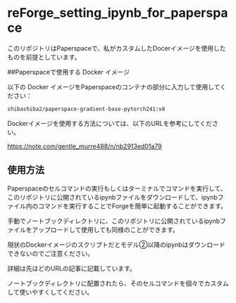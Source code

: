 # reForge_setting_ipynb_for_paperspace

このリポジトリはPaperspaceで、私がカスタムしたDocerイメージを使用したものを前提としています。

##Paperspaceで使用する Docker イメージ

以下の Docker イメージをPaperspaceのコンテナの部分に入力して使用してください：

```bash
shibashiba2/paperspace-gradient-base-pytorch241:v8
```

Dockerイメージを使用する方法については、以下のURLを参考にしてください。

https://note.com/gentle_murre488/n/nb2913ed01a79


## 使用方法

Paperspaceのセルコマンドの実行もしくはターミナルでコマンドを実行して、このリポジトリに公開されているipynbファイルをダウンロードして、ipynbファイル内のコマンドを実行することでForgeを簡単に起動することができます。

手動でノートブックディレクトリに、このリポジトリに公開されているipynbファイルをアップロードして使用しても同様のことができます。

現状のDockerイメージのスクリプトだとモデル②以降のipynbはダウンロードできないのでご注意ください。

詳細は先ほどのURLの記事に記載しています。

ノートブックディレクトリに配置されたら、そのセルコマンドを個々でカスタムして使いやすくしてください。
